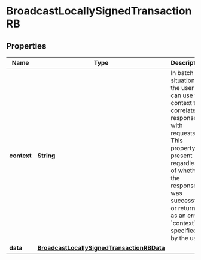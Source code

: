 

# BroadcastLocallySignedTransactionRB


## Properties

| Name | Type | Description | Notes |
|------------ | ------------- | ------------- | -------------|
|**context** | **String** | In batch situations the user can use the context to correlate responses with requests. This property is present regardless of whether the response was successful or returned as an error. &#x60;context&#x60; is specified by the user. |  [optional] |
|**data** | [**BroadcastLocallySignedTransactionRBData**](BroadcastLocallySignedTransactionRBData.md) |  |  |



